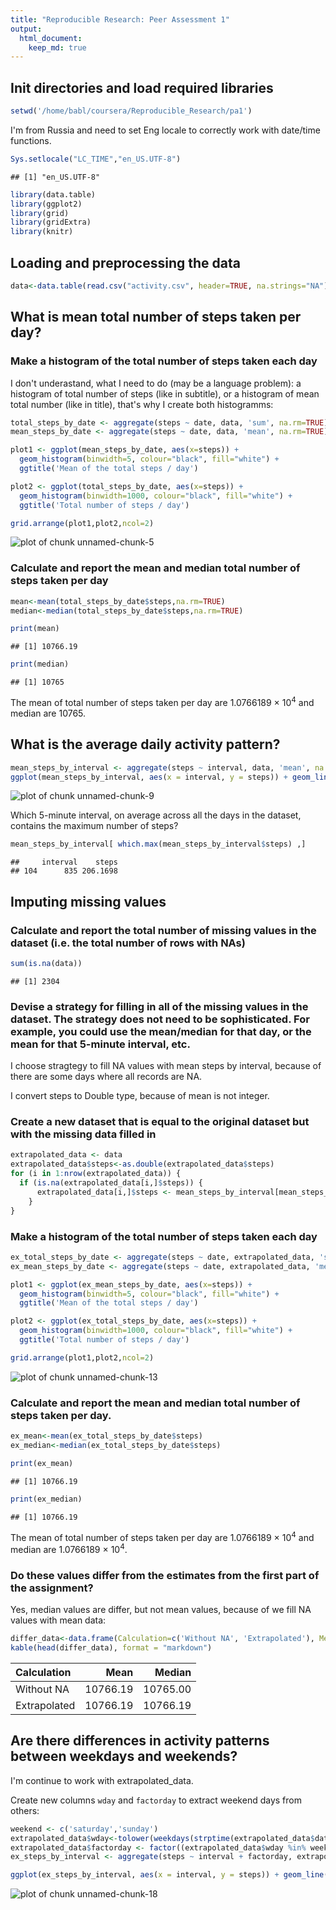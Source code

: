 ```yaml
---
title: "Reproducible Research: Peer Assessment 1"
output: 
  html_document:
    keep_md: true
---
```


## Init directories and load required libraries


```r
setwd('/home/babl/coursera/Reproducible_Research/pa1')
```

I'm from Russia and need to set Eng locale to correctly work with date/time functions.


```r
Sys.setlocale("LC_TIME","en_US.UTF-8")
```

```
## [1] "en_US.UTF-8"
```


```r
library(data.table)
library(ggplot2)
library(grid)
library(gridExtra)
library(knitr)
```

## Loading and preprocessing the data


```r
data<-data.table(read.csv("activity.csv", header=TRUE, na.strings="NA"))
```

## What is mean total number of steps taken per day?

### Make a histogram of the total number of steps taken each day

I don't underastand, what I need to do (may be a language problem): a histogram of total number of steps (like in subtitle), or a histogram of mean total number (like in title), that's why I create both histogramms:


```r
total_steps_by_date <- aggregate(steps ~ date, data, 'sum', na.rm=TRUE)
mean_steps_by_date <- aggregate(steps ~ date, data, 'mean', na.rm=TRUE)

plot1 <- ggplot(mean_steps_by_date, aes(x=steps)) +
  geom_histogram(binwidth=5, colour="black", fill="white") +
  ggtitle('Mean of the total steps / day')

plot2 <- ggplot(total_steps_by_date, aes(x=steps)) +
  geom_histogram(binwidth=1000, colour="black", fill="white") +
  ggtitle('Total number of steps / day')

grid.arrange(plot1,plot2,ncol=2)
```

![plot of chunk unnamed-chunk-5](figure/unnamed-chunk-5-1.png) 

### Calculate and report the mean and median total number of steps taken per day


```r
mean<-mean(total_steps_by_date$steps,na.rm=TRUE)
median<-median(total_steps_by_date$steps,na.rm=TRUE)
```

```r
print(mean)
```

```
## [1] 10766.19
```

```r
print(median)
```

```
## [1] 10765
```

The mean of total number of steps taken per day are 1.0766189 &times; 10<sup>4</sup> and median are 10765.

## What is the average daily activity pattern?


```r
mean_steps_by_interval <- aggregate(steps ~ interval, data, 'mean', na.rm=TRUE)
ggplot(mean_steps_by_interval, aes(x = interval, y = steps)) + geom_line()
```

![plot of chunk unnamed-chunk-9](figure/unnamed-chunk-9-1.png) 

Which 5-minute interval, on average across all the days in the dataset, contains the maximum number of steps?


```r
mean_steps_by_interval[ which.max(mean_steps_by_interval$steps) ,]
```

```
##     interval    steps
## 104      835 206.1698
```

## Imputing missing values

### Calculate and report the total number of missing values in the dataset (i.e. the total number of rows with NAs)


```r
sum(is.na(data))
```

```
## [1] 2304
```

### Devise a strategy for filling in all of the missing values in the dataset. The strategy does not need to be sophisticated. For example, you could use the mean/median for that day, or the mean for that 5-minute interval, etc.

I choose stragtegy to fill NA values with mean steps by interval, because of there are some days where all records are NA.

I convert steps to Double type, because of mean is not integer.

### Create a new dataset that is equal to the original dataset but with the missing data filled in


```r
extrapolated_data <- data
extrapolated_data$steps<-as.double(extrapolated_data$steps)
for (i in 1:nrow(extrapolated_data)) {
  if (is.na(extrapolated_data[i,]$steps)) {
      extrapolated_data[i,]$steps <- mean_steps_by_interval[mean_steps_by_interval$interval==extrapolated_data[i,]$interval,]$steps
    }
}
```

### Make a histogram of the total number of steps taken each day


```r
ex_total_steps_by_date <- aggregate(steps ~ date, extrapolated_data, 'sum')
ex_mean_steps_by_date <- aggregate(steps ~ date, extrapolated_data, 'mean')

plot1 <- ggplot(ex_mean_steps_by_date, aes(x=steps)) +
  geom_histogram(binwidth=5, colour="black", fill="white") +
  ggtitle('Mean of the total steps / day')

plot2 <- ggplot(ex_total_steps_by_date, aes(x=steps)) +
  geom_histogram(binwidth=1000, colour="black", fill="white") +
  ggtitle('Total number of steps / day')

grid.arrange(plot1,plot2,ncol=2)
```

![plot of chunk unnamed-chunk-13](figure/unnamed-chunk-13-1.png) 

### Calculate and report the mean and median total number of steps taken per day.



```r
ex_mean<-mean(ex_total_steps_by_date$steps)
ex_median<-median(ex_total_steps_by_date$steps)
```

```r
print(ex_mean)
```

```
## [1] 10766.19
```

```r
print(ex_median)
```

```
## [1] 10766.19
```

The mean of total number of steps taken per day are 1.0766189 &times; 10<sup>4</sup> and median are 1.0766189 &times; 10<sup>4</sup>.

### Do these values differ from the estimates from the first part of the assignment?

Yes, median values are differ, but not mean values, because of we fill NA values with mean data:


```r
differ_data<-data.frame(Calculation=c('Without NA', 'Extrapolated'), Mean=c(mean, ex_mean), Median=c(median, ex_median))
kable(head(differ_data), format = "markdown")
```



|Calculation  |     Mean|   Median|
|:------------|--------:|--------:|
|Without NA   | 10766.19| 10765.00|
|Extrapolated | 10766.19| 10766.19|

## Are there differences in activity patterns between weekdays and weekends?

I'm continue to work with extrapolated_data.

Create new columns `wday` and `factorday` to extract weekend days from others:


```r
weekend <- c('saturday','sunday')
extrapolated_data$wday<-tolower(weekdays(strptime(extrapolated_data$date, '%Y-%m-%d')))
extrapolated_data$factorday <- factor((extrapolated_data$wday %in% weekend), labels=c('weekday','weekend'))
ex_steps_by_interval <- aggregate(steps ~ interval + factorday, extrapolated_data, 'mean')

ggplot(ex_steps_by_interval, aes(x = interval, y = steps)) + geom_line() + facet_grid(factorday ~ .) + labs(x="Interval", y="Number of steps")
```

![plot of chunk unnamed-chunk-18](figure/unnamed-chunk-18-1.png) 
